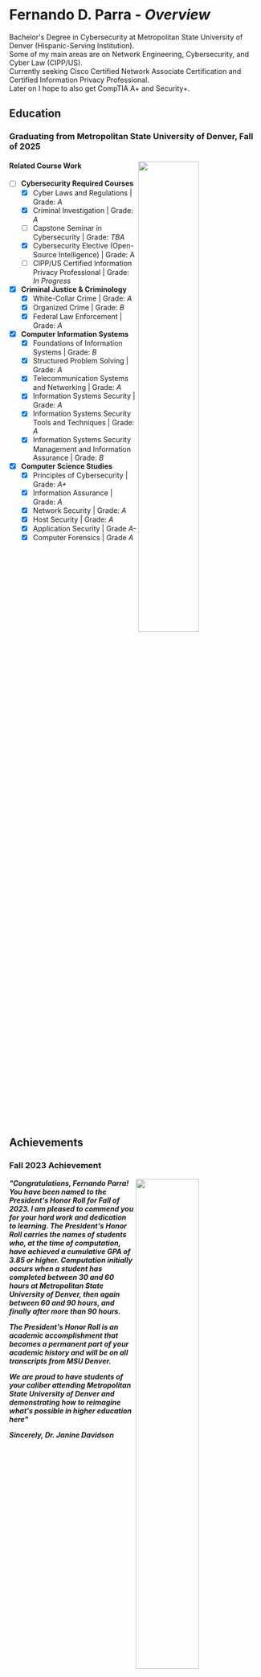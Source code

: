 # Fernando D. Parra - *Overview*
Bachelor's Degree in Cybersecurity at Metropolitan State University of Denver (Hispanic-Serving Institution).
<br>Some of my main areas are on Network Engineering, Cybersecurity, and Cyber Law (CIPP/US).
<br>Currently seeking Cisco Certified Network Associate Certification and Certified Information Privacy Professional.
<br>Later on I hope to also get CompTIA A+ and Security+. 

## Education
### Graduating from Metropolitan State University of Denver, Fall of 2025 

#### Related Course Work <img src = "https://early-bird.msudenver.edu/wp-content/uploads/2024/08/phMSUDenverSignBrickAndGlass22.jpg" style = "width:49%; height:auto;" align="right" />
- [ ] __Cybersecurity Required Courses__
   - [X] Cyber Laws and Regulations | Grade: _A_
   - [X] Criminal Investigation | Grade: _A_
   - [ ] Capstone Seminar in Cybersecurity | Grade: _TBA_
   - [X] Cybersecurity Elective (Open-Source Intelligence) | Grade: A
   - [ ] CIPP/US Certified Information Privacy Professional | Grade: _In Progress_

- [X] __Criminal Justice & Criminology__ 
   - [X] White-Collar Crime | Grade: _A_ 
   - [X] Organized Crime | Grade: _B_ 
   - [X] Federal Law Enforcement | Grade: _A_ 
  
- [X] __Computer Information Systems__
   - [X] Foundations of Information Systems | Grade: _B_
   - [X] Structured Problem Solving | Grade: _A_
   - [X] Telecommunication Systems and Networking | Grade: _A_
   - [X] Information Systems Security | Grade: _A_
   - [X] Information Systems Security Tools and Techniques | Grade: _A_
   - [X] Information Systems Security Management and Information Assurance | Grade: _B_
     
- [X] __Computer Science Studies__
   - [X] Principles of Cybersecurity | Grade: _A+_
   - [X] Information Assurance | Grade: _A_
   - [X] Network Security | Grade: _A_
   - [X] Host Security | Grade: _A_
   - [X] Application Security | Grade _A-_
   - [X] Computer Forensics | Grade _A_

<br clear="right" />

## Achievements
### Fall 2023 Achievement
<img src = "https://github.com/Fernando144ft/My-Work-Repo/blob/38d74f60f4b3940c5a9e2f45c731387a5d584fb1/Awards/Images/MSU%20Denver%20Honor%20Roll%202023.png" style = "width:50%; height:auto;" align="right">

<em><b>"Congratulations, Fernando Parra! You have been named to the President's Honor Roll for Fall of 2023.
I am pleased to commend you for your hard work and dedication to learning. The President's Honor
Roll carries the names of students who, at the time of computation, have achieved a cumulative GPA
of 3.85 or higher. Computation initially occurs when a student has completed between 30 and 60
hours at Metropolitan State University of Denver, then again between 60 and 90 hours, and finally
after more than 90 hours.

The President's Honor Roll is an academic accomplishment that becomes a permanent part of your
academic history and will be on all transcripts from MSU Denver.

We are proud to have students of your caliber attending Metropolitan State University of Denver and
demonstrating how to reimagine what's possible in higher education here"

Sincerely, Dr. Janine Davidson</b></em>

<br clear="right" />

### Fall 2024 Achievement
***"Students who qualify for the Honor Roll were enrolled full-time (12 credit hours or more) and earned a GPA of 3.50 or higher during the term listed above (Fall 2024)"***

<img src = "https://github.com/Fernando144ft/My-Work-Repo/blob/b96d374290fc6b1d5c468cb8b0e918f81fd1959d/Awards/Images/Department%20of%20CJC%20Honor%20Roll.png" style = "width:50%; height:auto;" align="left"> 

***"This recognition is a testament to your hard work, dedication, and academic excellence. Your outstanding performance in the Bachelor of Science in Cybersecurity (CYB) program has not gone unnoticed. Achieving Honor Roll status is a significant accomplishment and reflects your commitment to your studies and your future career goals within the cybersecurity field. As a department, we are proud of your achievements and the example you’ve set for your peers and program"***
   
<br clear="left">

## Certifications
<!-- Google Certifications -->
### ![Google Certifications](https://github.com/Fernando144ft/My-Work-Repo/tree/main/Google%20Cybersecurity) - Completed ![100%](https://progress-bar.xyz/100/?style=flat) 
### Want to check Legitimacy, Click Here on [Coursera](https://coursera.org/verify/professional-cert/S9GLPRUCPLVD).
<!-- Certification Image -->
<img src = "https://github.com/Fernando144ft/My-Work-Repo/blob/main/Google%20Cybersecurity/Images/Google%20Cybersecurity.png" style = "width:50%; height:auto;" align="left" />

### Included Certs

   ![**Foundations of Cybersecurity**](https://github.com/Fernando144ft/My-Work-Repo/blob/main/Google%20Cybersecurity/1.%20Coursera%20-%20Foundations%20of%20Cybersecurity.pdf)  
   ![**Play it Safe - Manage Security Risks**](https://github.com/Fernando144ft/My-Work-Repo/blob/main/Google%20Cybersecurity/2.%20Coursera%20-%20Play%20It%20Safe%20Manage%20Security%20Risks.pdf)  
   ![**Connect and Protect Networks and Network Security**](https://github.com/Fernando144ft/My-Work-Repo/blob/main/Google%20Cybersecurity/3.%20Coursera%20-%20Connect%20and%20Protect%20Networks%20and%20Network%20Security.pdf)  
   ![**Tools of the Trade Linux and SQL**](https://github.com/Fernando144ft/My-Work-Repo/blob/main/Google%20Cybersecurity/4.%20Coursera%20-%20Tools%20of%20the%20Trade%20Linux%20and%20SQL.pdf)  
   ![**Asset, Threats, and Vulnerabilities**](https://github.com/Fernando144ft/My-Work-Repo/blob/main/Google%20Cybersecurity/5.%20Coursera%20-%20Assets%2C%20Threats%2C%20and%20Vulnerabilities.pdf)  
   ![**Sound the Alarm - Detection and Response**](https://github.com/Fernando144ft/My-Work-Repo/blob/main/Google%20Cybersecurity/6.%20Coursera%20-%20Sound%20the%20Alarm%20Detection%20and%20Response.pdf)  
   ![**Automate Cybersecurity Tasks with Python**](https://github.com/Fernando144ft/My-Work-Repo/blob/main/Google%20Cybersecurity/8.%20Coursera%20-%20Put%20it%20to%20Work%20Prepare%20for%20Cybersecurity%20Jobs.pdf)  

<br clear="left" />

<!-- CCNA Section -->
### ![Cisco Certified Network Associate](https://github.com/Fernando144ft/My-Work-Repo/tree/main/Cisco%20Certified%20Network%20Associate%20(CCNA)) - *Work in progress* ![30%](https://progress-bar.xyz/30/?style=flat)
Click the link to see the progress ^^^

### LinkedIn Learning
These certification are not as influential as CompTIA, CCIP/US, or CCNA but are still valid. 
<!-- Formatting <a href = "">
      <!-add hyphens-> <img src = "" style = "width:20%; height:auto;"/> </a>-->

<div class = "row">
   <a href = "https://github.com/Fernando144ft/My-Work-Repo/blob/main/LinkedIn%20Learning/CertificateOfCompletion_IT%20Security%20Foundations%20Network%20Security.pdf">
      <!--IT Security Fundations: Network Security--> <img src = "https://github.com/user-attachments/assets/24cc777b-bf96-40e9-bb2d-55963f0695a3" style = "width:20%; height:auto;"/>
   </a>
   <a href = "https://github.com/Fernando144ft/My-Work-Repo/blob/113eb0f31c1160abab5730d7f4c6bcf8e99fcb31/LinkedIn%20Learning/CertificateOfCompletion_Learning%20Network%20Troubleshooting.pdf">
      <!--Learning Network Troubleshooting--> <img src = "https://github.com/user-attachments/assets/27e44bf9-7a2b-4725-aa87-fe0d68839cbb" style = "width:20%; height:auto;"/>
   </a>
   <a href = "https://github.com/Fernando144ft/My-Work-Repo/blob/113eb0f31c1160abab5730d7f4c6bcf8e99fcb31/LinkedIn%20Learning/CertificateOfCompletion_Networking%20Foundations%20Networking%20Basics.pdf">
      <!--Network Foundations: Networking Basics--> <img src = "https://github.com/user-attachments/assets/a7cc435d-c120-4d17-a13c-6b6ea39d8e18" style = "width:20%; height:auto;"/> 
   </a>
   <a href = "https://github.com/Fernando144ft/My-Work-Repo/blob/62da822e6f06f7895bef18bf58330b65b2e7d210/LinkedIn%20Learning/CertificateOfCompletion_Security%20Testing%20Nmap%20Security%20Scanning.pdf">
      <!--Security Testing: Nmap Security Scanning--> <img src = "https://github.com/user-attachments/assets/10f7fd76-4be6-4981-aab2-8692599bb5a9" style = "width:20%; height:auto;"/> 
   </a>
<a href = "https://github.com/Fernando144ft/My-Work-Repo/blob/91d3074112715490d2617fea041a64fe2f58fd9f/LinkedIn%20Learning/CertificateOfCompletion_Learning%20VoIP%20and%20Unified%20Communications.pdf">
      <!-add hyphens-> <img src = "https://github.com/user-attachments/assets/9c5b97ad-9660-4117-8903-b09b6e5db667" style = "width:20%; height:auto;"/> 
</a>
</div>

## Projects & Work
### These are some of the projects I've made!
* ![Python & Databases](https://github.com/Fernando144ft/My-Work-Repo/blob/main/Python/Python%20%26%20Databases/readme.md)
* ![Team Management Project](https://github.com/Fernando144ft/My-Work-Repo/blob/main/Python/Team%20Management%20Program/readme.md)
* ![Gap Analysis Scenario](https://github.com/Fernando144ft/My-Work-Repo/blob/065090b79273f695a6f56f4884657ad016b2f3a2/Host%20Security/Gap%20Analysis%20Scenario%20-%20Project.pdf)
